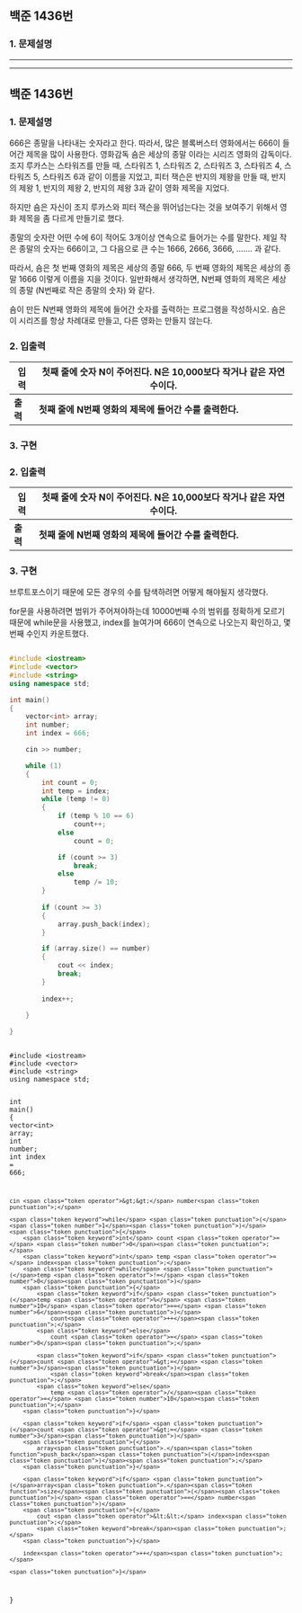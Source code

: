 
## 백준 1436번 
### 1. 문제설명
 
---


---

<h2 id="백준-1436번">백준 1436번</h2>
<h3 id="문제설명">1. 문제설명</h3>
<p>666은 종말을 나타내는 숫자라고 한다. 따라서, 많은 블록버스터 영화에서는 666이 들어간 제목을 많이 사용한다. 영화감독 숌은 세상의 종말 이라는 시리즈 영화의 감독이다. 조지 루카스는 스타워즈를 만들 때, 스타워즈 1, 스타워즈 2, 스타워즈 3, 스타워즈 4, 스타워즈 5, 스타워즈 6과 같이 이름을 지었고, 피터 잭슨은 반지의 제왕을 만들 때, 반지의 제왕 1, 반지의 제왕 2, 반지의 제왕 3과 같이 영화 제목을 지었다.

</p>
<p>하지만 숌은 자신이 조지 루카스와 피터 잭슨을 뛰어넘는다는 것을 보여주기 위해서 영화 제목을 좀 다르게 만들기로 했다.

</p>
<p>종말의 숫자란 어떤 수에 6이 적어도 3개이상 연속으로 들어가는 수를 말한다. 제일 작은 종말의 숫자는 666이고, 그 다음으로 큰 수는 1666, 2666, 3666, ....… 과 같다.

</p>
<p>따라서, 숌은 첫 번째 영화의 제목은 세상의 종말 666, 두 번째 영화의 제목은 세상의 종말 1666 이렇게 이름을 지을 것이다. 일반화해서 생각하면, N번째 영화의 제목은 세상의 종말 (N번째로 작은 종말의 숫자) 와 같다.

</p>
<p>숌이 만든 N번째 영화의 제목에 들어간 숫자를 출력하는 프로그램을 작성하시오. 숌은 이 시리즈를 항상 차례대로 만들고, 다른 영화는 만들지 않는다.

### 2. 입출력

|입력| 첫째 줄에 숫자 N이 주어진다. N은 10,000보다 작거나 같은 자연수이다.
|---|---|
| **출력**|**첫째 줄에 N번째 영화의 제목에 들어간 수를 출력한다.**


### 3. 구현

</p>
<h3 id="입출력">2. 입출력</h3>

<table>
<thead>
<tr>
<th>입력</th>
<th>첫째 줄에 숫자 N이 주어진다. N은 10,000보다 작거나 같은 자연수이다.</th>
</tr>
</thead>
<tbody>
<tr>
<td><strong>출력</strong></td>
<td><strong>첫째 줄에 N번째 영화의 제목에 들어간 수를 출력한다.</strong></td>
</tr>
</tbody>
</table><h3 id="구현">3. 구현</h3>
<p>브루트포스이기 때문에 모든 경우의 수를 탐색하려면 어떻게 해야될지 생각했다.

</p>
<p>for문을 사용하려면 범위가 주어져야하는데 10000번째 수의 범위를 정확하게 모르기 때문에 while문을 사용했고, index를 늘여가며 666이 연속으로 나오는지 확인하고, 몇번째 수인지 카운트했다. 

```cpp

#include <iostream>
#include <vector>
#include <string>
using namespace std;

int main()
{
	vector<int> array;
	int number;
	int index = 666;

	cin >> number;

	while (1)
	{
		int count = 0;
		int temp = index;
		while (temp != 0)
		{
			if (temp % 10 == 6)
				count++;
			else
				count = 0;

			if (count >= 3)
				break;
			else
				temp /= 10;
		}
	
		if (count >= 3)
		{
			array.push_back(index);
		}

		if (array.size() == number)
		{
			cout << index;
			break;
		}
		
		index++;

	}
	
}


```

</p>
<pre class=" language-cpp"><code class="prism  language-cpp">
<span class="token macro property">#<span class="token directive keyword">include</span> <span class="token string">&lt;iostream&gt;</span></span>
<span class="token macro property">#<span class="token directive keyword">include</span> <span class="token string">&lt;vector&gt;</span></span>
<span class="token macro property">#<span class="token directive keyword">include</span> <span class="token string">&lt;string&gt;</span></span>
<span class="token keyword">using</span> <span class="token keyword">namespace</span> std<span class="token punctuation">;</span>

<span class="token keyword">int</span> <span class="token function">main</span><span class="token punctuation">(</span><span class="token punctuation">)</span>
<span class="token punctuation">{</span>
	vector<span class="token operator">&lt;</span><span class="token keyword">int</span><span class="token operator">&gt;</span> array<span class="token punctuation">;</span>
	<span class="token keyword">int</span> number<span class="token punctuation">;</span>
	<span class="token keyword">int</span> index <span class="token operator">=</span> <span class="token number">666</span><span class="token punctuation">;</span>

	cin <span class="token operator">&gt;&gt;</span> number<span class="token punctuation">;</span>

	<span class="token keyword">while</span> <span class="token punctuation">(</span><span class="token number">1</span><span class="token punctuation">)</span>
	<span class="token punctuation">{</span>
		<span class="token keyword">int</span> count <span class="token operator">=</span> <span class="token number">0</span><span class="token punctuation">;</span>
		<span class="token keyword">int</span> temp <span class="token operator">=</span> index<span class="token punctuation">;</span>
		<span class="token keyword">while</span> <span class="token punctuation">(</span>temp <span class="token operator">!=</span> <span class="token number">0</span><span class="token punctuation">)</span>
		<span class="token punctuation">{</span>
			<span class="token keyword">if</span> <span class="token punctuation">(</span>temp <span class="token operator">%</span> <span class="token number">10</span> <span class="token operator">==</span> <span class="token number">6</span><span class="token punctuation">)</span>
				count<span class="token operator">++</span><span class="token punctuation">;</span>
			<span class="token keyword">else</span>
				count <span class="token operator">=</span> <span class="token number">0</span><span class="token punctuation">;</span>

			<span class="token keyword">if</span> <span class="token punctuation">(</span>count <span class="token operator">&gt;=</span> <span class="token number">3</span><span class="token punctuation">)</span>
				<span class="token keyword">break</span><span class="token punctuation">;</span>
			<span class="token keyword">else</span>
				temp <span class="token operator">/</span><span class="token operator">=</span> <span class="token number">10</span><span class="token punctuation">;</span>
		<span class="token punctuation">}</span>
	
		<span class="token keyword">if</span> <span class="token punctuation">(</span>count <span class="token operator">&gt;=</span> <span class="token number">3</span><span class="token punctuation">)</span>
		<span class="token punctuation">{</span>
			array<span class="token punctuation">.</span><span class="token function">push_back</span><span class="token punctuation">(</span>index<span class="token punctuation">)</span><span class="token punctuation">;</span>
		<span class="token punctuation">}</span>

		<span class="token keyword">if</span> <span class="token punctuation">(</span>array<span class="token punctuation">.</span><span class="token function">size</span><span class="token punctuation">(</span><span class="token punctuation">)</span> <span class="token operator">==</span> number<span class="token punctuation">)</span>
		<span class="token punctuation">{</span>
			cout <span class="token operator">&lt;&lt;</span> index<span class="token punctuation">;</span>
			<span class="token keyword">break</span><span class="token punctuation">;</span>
		<span class="token punctuation">}</span>
		
		index<span class="token operator">++</span><span class="token punctuation">;</span>

	<span class="token punctuation">}</span>
	
<span class="token punctuation">}</span>


</code></pre>

<!--stackedit_data:
eyJoaXN0b3J5IjpbLTE3NzYxNzEyNTBdfQ==
-->